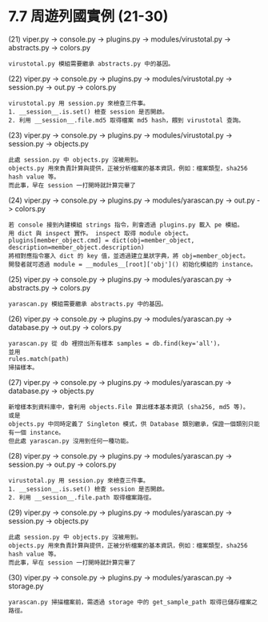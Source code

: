 # 7.7 周遊列國實例 \(21-30\)

\(21\) viper.py -&gt; console.py -&gt; plugins.py -&gt; modules/virustotal.py -&gt; abstracts.py -&gt; colors.py

```text
virustotal.py 模組需要繼承 abstracts.py 中的基因。
```

\(22\) viper.py -&gt; console.py -&gt; plugins.py -&gt; modules/virustotal.py -&gt; session.py -&gt; out.py -&gt; colors.py

```text
virustotal.py 用 session.py 來檢查三件事。
1. __session__.is.set() 檢查 session 是否開啟。
2. 利用 __session__.file.md5 取得檔案 md5 hash，餵到 virustotal 查詢。
```

\(23\) viper.py -&gt; console.py -&gt; plugins.py -&gt; modules/virustotal.py -&gt; session.py -&gt; objects.py

```text
此處 session.py 中 objects.py 沒被用到。
objects.py 用來負責計算與提供，正被分析檔案的基本資訊，例如：檔案類型，sha256 hash value 等。
而此事，早在 session 一打開時就計算完畢了
```

\(24\) viper.py -&gt; console.py -&gt; plugins.py -&gt; modules/yarascan.py -&gt; out.py -&gt; colors.py

```text
若 console 接到內建模組 strings 指令，則會透過 plugins.py 載入 pe 模組。
用 dict 與 inspect 實作。 inspect 取得 module object。
plugins[member_object.cmd] = dict(obj=member_object, description=member_object.description)
將相對應指令塞入 dict 的 key 值，並透過建立巢狀字典，將 obj=member_object。
開發者就可透過 module = __modules__[root]['obj']() 初始化模組的 instance。
```

\(25\) viper.py -&gt; console.py -&gt; plugins.py -&gt; modules/yarascan.py -&gt; abstracts.py -&gt; colors.py

```text
yarascan.py 模組需要繼承 abstracts.py 中的基因。 
```

\(26\) viper.py -&gt; console.py -&gt; plugins.py -&gt; modules/yarascan.py -&gt; database.py -&gt; out.py -&gt; colors.py

```text
yarascan.py 從 db 裡撈出所有樣本 samples = db.find(key='all')，
並用
rules.match(path)
掃描樣本。
```

\(27\) viper.py -&gt; console.py -&gt; plugins.py -&gt; modules/yarascan.py -&gt; database.py -&gt; objects.py

```text
新增樣本到資料庫中，會利用 objects.File 算出樣本基本資訊 (sha256, md5 等)。
或是
objects.py 中同時定義了 Singleton 模式，供 Database 類別繼承，保證一個類別只能有一個 instance。
但此處 yarascan.py 沒用到任何一種功能。
```

\(28\) viper.py -&gt; console.py -&gt; plugins.py -&gt; modules/yarascan.py -&gt; session.py -&gt; out.py -&gt; colors.py

```text
virustotal.py 用 session.py 來檢查三件事。
1. __session__.is.set() 檢查 session 是否開啟。
2. 利用 __session__.file.path 取得檔案路徑。
```

\(29\) viper.py -&gt; console.py -&gt; plugins.py -&gt; modules/yarascan.py -&gt; session.py -&gt; objects.py

```text
此處 session.py 中 objects.py 沒被用到。
objects.py 用來負責計算與提供，正被分析檔案的基本資訊，例如：檔案類型，sha256 hash value 等。
而此事，早在 session 一打開時就計算完畢了
```

\(30\) viper.py -&gt; console.py -&gt; plugins.py -&gt; modules/yarascan.py -&gt; storage.py

```text
yarascan.py 掃描檔案前，需透過 storage 中的 get_sample_path 取得已儲存檔案之路徑。
```

  


